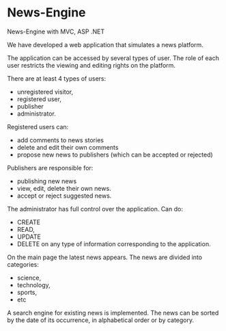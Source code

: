 # News-Engine
News-Engine with MVC, ASP .NET

We have developed a web application that simulates a news platform.

The application can be accessed by several types of user. 
The role of each user restricts the viewing and editing rights on the platform.

There are at least 4 types of users:
* unregistered visitor,
* registered user,
* publisher
* administrator.


Registered users can:
* add comments to news stories
* delete and edit their own comments
* propose new news to publishers (which can be accepted or rejected)

Publishers are responsible for:
* publishing new news
* view, edit, delete their own news.
* accept or reject suggested news.

The administrator has full control over the application.
Can do:
* CREATE
* READ, 
* UPDATE
* DELETE 
 on any type of information corresponding to the application.
 
 On the main page the latest news appears.
 The news are divided into categories:
* science,
* technology,
* sports,
* etc
 
 A search engine for existing news is implemented.
 The news can be sorted by the date of its occurrence, in alphabetical order or by category.
 
 

